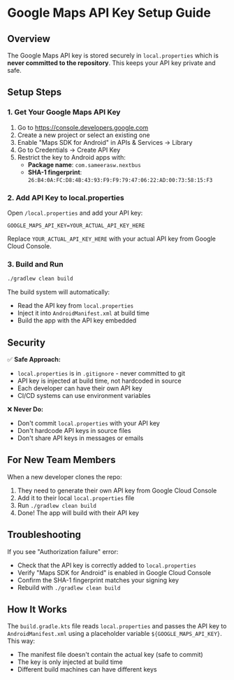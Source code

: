 # Google Maps API Key Setup Guide

## Overview
The Google Maps API key is stored securely in `local.properties` which is **never committed to the repository**. This keeps your API key private and safe.

## Setup Steps

### 1. Get Your Google Maps API Key

1. Go to https://console.developers.google.com
2. Create a new project or select an existing one
3. Enable "Maps SDK for Android" in APIs & Services → Library
4. Go to Credentials → Create API Key
5. Restrict the key to Android apps with:
   - **Package name**: `com.sameerasw.nextbus`
   - **SHA-1 fingerprint**: `26:B4:0A:FC:D8:4B:43:93:F9:F9:79:47:06:22:AD:00:73:58:15:F3`

### 2. Add API Key to local.properties

Open `/local.properties` and add your API key:

```properties
GOOGLE_MAPS_API_KEY=YOUR_ACTUAL_API_KEY_HERE
```

Replace `YOUR_ACTUAL_API_KEY_HERE` with your actual API key from Google Cloud Console.

### 3. Build and Run

```bash
./gradlew clean build
```

The build system will automatically:
- Read the API key from `local.properties`
- Inject it into `AndroidManifest.xml` at build time
- Build the app with the API key embedded

## Security

✅ **Safe Approach:**
- `local.properties` is in `.gitignore` - never committed to git
- API key is injected at build time, not hardcoded in source
- Each developer can have their own API key
- CI/CD systems can use environment variables

❌ **Never Do:**
- Don't commit `local.properties` with your API key
- Don't hardcode API keys in source files
- Don't share API keys in messages or emails

## For New Team Members

When a new developer clones the repo:
1. They need to generate their own API key from Google Cloud Console
2. Add it to their local `local.properties` file
3. Run `./gradlew clean build`
4. Done! The app will build with their API key

## Troubleshooting

If you see "Authorization failure" error:
- Check that the API key is correctly added to `local.properties`
- Verify "Maps SDK for Android" is enabled in Google Cloud Console
- Confirm the SHA-1 fingerprint matches your signing key
- Rebuild with `./gradlew clean build`

## How It Works

The `build.gradle.kts` file reads `local.properties` and passes the API key to `AndroidManifest.xml` using a placeholder variable `${GOOGLE_MAPS_API_KEY}`. This way:
- The manifest file doesn't contain the actual key (safe to commit)
- The key is only injected at build time
- Different build machines can have different keys

